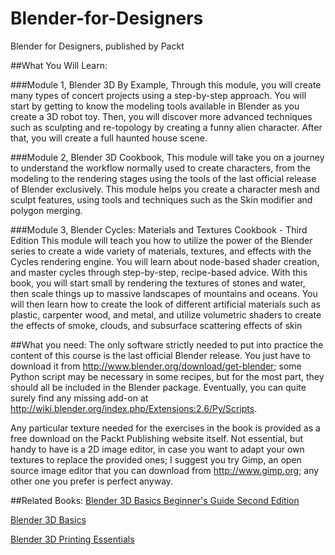 # Blender-for-Designers
Blender for Designers, published by Packt

##What You Will Learn:

###Module 1, Blender 3D By Example,
Through this module, you will create many types of concert projects using a step-by-step approach. You will start by getting to know the modeling tools available in Blender as you create a 3D robot toy. Then, you will discover more advanced techniques such as sculpting and re-topology by creating a funny alien character. After that, you will create a full haunted house scene.

###Module 2, Blender 3D Cookbook,
This module will take you on a journey to understand the workflow normally used to create characters, from the modeling to the rendering stages using the tools of the last official release of Blender exclusively.
This module helps you create a character mesh and sculpt features, using tools and techniques such as the Skin modifier and polygon merging.

###Module 3, Blender Cycles: Materials and Textures Cookbook - Third Edition
This module will teach you how to utilize the power of the Blender series to create a wide variety of materials, textures, and effects with the Cycles rendering engine. You will learn about node-based shader creation, and master cycles through step-by-step, recipe-based advice. With this book, you will start small by rendering the textures of stones and water, then scale things up to massive landscapes of mountains and oceans. You will then learn how to create the look of different artificial materials such as plastic, carpenter wood, and metal, and utilize volumetric shaders to create the effects of smoke, clouds, and subsurface scattering effects of skin

##What you need:
The only software strictly needed to put into practice the content of this course is the last official Blender release. You just have to download it from http://www.blender.org/download/get-blender; some Python script may be necessary in some recipes, but for the most part, they should all be included in the Blender package. Eventually, you can quite surely find any missing add-on at http://wiki.blender.org/index.php/Extensions:2.6/Py/Scripts.

Any particular texture needed for the exercises in the book is provided as a free download on the Packt Publishing website itself. Not essential, but handy to have is a 2D image editor, in case you want to adapt your own textures to replace the provided ones; I suggest you try Gimp, an open source image editor that you can download from http://www.gimp.org; any other one you prefer is perfect anyway.

##Related Books:
[Blender 3D Basics Beginner's Guide Second Edition](https://www.packtpub.com/hardware-and-creative/blender-3d-basics-second-edition?utm_source=GitHub&utm_medium=Repository&utm_campaign=9781783984909)

[Blender 3D Basics](https://www.packtpub.com/hardware-and-creative/blender-3d-basics?utm_source=GitHub&utm_medium=Repository&utm_campaign=9781849516907)

[Blender 3D Printing Essentials](https://www.packtpub.com/hardware-and-creative/blender-3d-printing-essentials?utm_source=GitHub&utm_medium=Repository&utm_campaign=9781783284597)

